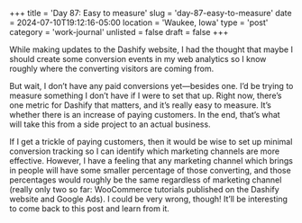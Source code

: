 +++
title = 'Day 87: Easy to measure'
slug = 'day-87-easy-to-measure'
date = 2024-07-10T19:12:16-05:00
location = 'Waukee, Iowa'
type = 'post'
category = 'work-journal'
unlisted = false
draft = false
+++

While making updates to the Dashify website, I had the thought that maybe I should create some conversion events in my web analytics so I know roughly where the converting visitors are coming from.

But wait, I don’t have any paid conversions yet—besides one. I’d be trying to measure something I don’t have if I were to set that up. Right now, there’s one metric for Dashify that matters, and it’s really easy to measure. It’s whether there is an increase of paying customers. In the end, that’s what will take this from a side project to an actual business.

If I get a trickle of paying customers, then it would be wise to set up minimal conversion tracking so I can identify which marketing channels are more effective. However, I have a feeling that any marketing channel which brings in people will have some smaller percentage of those converting, and those percentages would roughly be the same regardless of marketing channel (really only two so far: WooCommerce tutorials published on the Dashify website and Google Ads). I could be very wrong, though! It’ll be interesting to come back to this post and learn from it.
